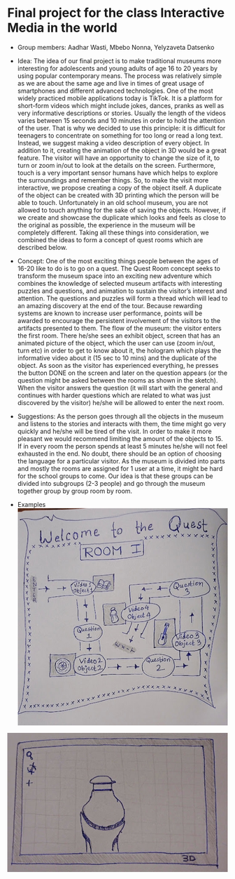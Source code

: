 # Final project for the class Interactive Media in the world

* Group members:
Aadhar Wasti, Mbebo Nonna, Yelyzaveta Datsenko

* Idea: 
The idea of our final project is to make traditional museums more interesting for adolescents and young adults of age 16 to 20 years by using popular contemporary means. The process was relatively simple as we are about the same age and live in times of great usage of smartphones and different advanced technologies. One of the most widely practiced mobile applications today is TikTok. It is a platform for short-form videos which might include jokes, dances, pranks as well as very informative descriptions or stories. Usually the length of the videos varies between 15 seconds and 10 minutes in order to hold the attention of the user. That is why we decided to use this principle: it is difficult for teenagers to concentrate on something for too long or read a long text. Instead, we suggest making a video description of every object. 
In addition to it, creating the animation of the object in 3D would be a great feature. The visitor will have an opportunity to change the size of it, to turn or zoom in/out to look at the details on the screen. Furthermore, touch is a very important sensor humans have which helps to explore the surroundings and remember things. So, to make the visit more interactive, we propose creating a copy of the object itself. A duplicate of the object can be created with 3D printing which the person will be able to touch. Unfortunately in an old school museum, you are not allowed to touch anything for the sake of saving the objects. However,  if we create and showcase the duplicate which looks and feels as close to the original as possible, the experience in the museum will be completely different. 
Taking all these things into consideration, we combined the ideas to form a concept of quest rooms which are described below.

* Concept: 
One of the most exciting things people between the ages of 16-20 like to do is to go on a quest. The Quest Room concept seeks to transform the museum space into an exciting new adventure which combines the knowledge of selected museum  artifacts with interesting puzzles and questions, and animation to sustain the visitor’s interest and attention. The questions and puzzles will form a thread which will lead to an amazing discovery at the end of the tour. Because rewarding systems are known to increase user performance, points will be awarded to encourage the persistent involvement of the visitors to the artifacts presented to them. 
The flow of the museum: the visitor enters the first room. There he/she sees an exhibit object, screen that has an animated picture of the object, which the user can use (zoom in/out, turn etc) in order to get to know about it, the hologram which plays the informative video about it (15 sec to 10 mins) and the duplicate of the object. As soon as the visitor has experienced everything, he presses the button DONE on the screen and later on the question appears (or the question might be asked between the rooms as shown in the sketch). When the visitor answers the question (it will start with the general and continues with harder questions which are related to what was just discovered by the visitor) he/she will be allowed to enter the next room.

* Suggestions: 
As the person goes through all the objects in the museum and listens to the stories and interacts with them, the time might go very quickly and he/she will be tired of the visit. In order to make it more pleasant we would recommend limiting the amount of the objects to 15. If in every room the person spends at least 5 minutes he/she will not feel exhausted in the end. 
No doubt, there should be an option of choosing the language for a particular visitor. 
As the museum is divided into parts and mostly the rooms are assigned for 1 user at a time, it might be hard for the school groups to come. Our idea is that these groups can be divided into subgroups (2-3 people) and go through the museum together group by group room by room.

* Examples
![The map of the museum](https://github.com/lizadat/IM_in_the_world/blob/5ab77e74d747995241dc70d404cf0d7c5d36cb6a/1.jpeg)

![Screen to virtually observe a 3D model of the obejct](https://github.com/lizadat/IM_in_the_world/blob/5ab77e74d747995241dc70d404cf0d7c5d36cb6a/2.jpeg)
